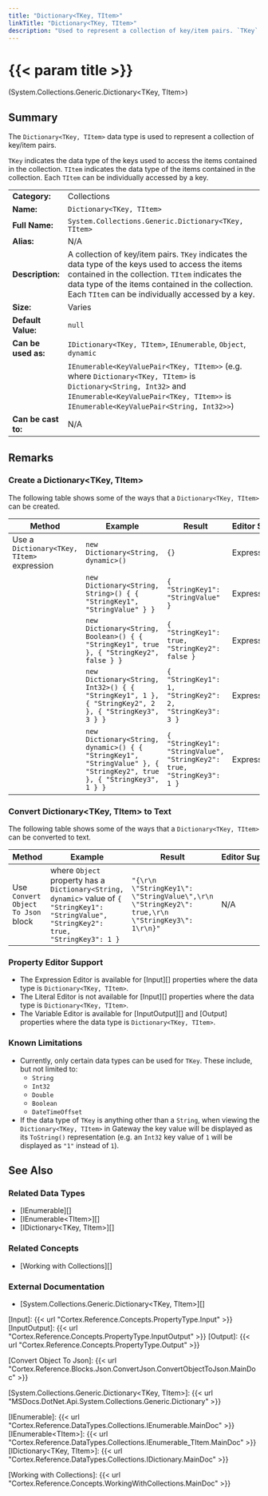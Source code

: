 ```yaml
---
title: "Dictionary<TKey, TItem>"
linkTitle: "Dictionary<TKey, TItem>"
description: "Used to represent a collection of key/item pairs. `TKey` indicates the data type of the keys used to access the items contained in the collection. `TItem` indicates the data type of the items contained in the collection. Each `TItem` can be individually accessed by a key."
---
```


# {{< param title >}}

<p class="namespace">(System.Collections.Generic.Dictionary&lt;TKey, TItem&gt;)</p>

## Summary

The `Dictionary<TKey, TItem>` data type is used to represent a collection of key/item pairs.

`TKey` indicates the data type of the keys used to access the items contained in the collection. `TItem` indicates the data type of the items contained in the collection. Each `TItem` can be individually accessed by a key.

| | |
|-|-|
| **Category:**          | Collections                                                   |
| **Name:**              | `Dictionary<TKey, TItem>`                                     |
| **Full Name:**         | `System.Collections.Generic.Dictionary<TKey, TItem>`          |
| **Alias:**             | N/A                                                           |
| **Description:**       | A collection of key/item pairs. `TKey` indicates the data type of the keys used to access the items contained in the collection. `TItem` indicates the data type of the items contained in the collection. Each `TItem` can be individually accessed by a key.                                                                                     |
| **Size:**              | Varies                                                        |
| **Default Value:**     | `null`                                                        |
| **Can be used as:**    | `IDictionary<TKey, TItem>`, `IEnumerable`, `Object`, `dynamic` |
|                        | `IEnumerable<KeyValuePair<TKey, TItem>>` (e.g. where `Dictionary<TKey, TItem>` is `Dictionary<String, Int32>` and `IEnumerable<KeyValuePair<TKey, TItem>>` is `IEnumerable<KeyValuePair<String, Int32>>`) |
| **Can be cast to:**    |  N/A |

## Remarks

### Create a Dictionary&lt;TKey, TItem&gt;

The following table shows some of the ways that a `Dictionary<TKey, TItem>` can be created.

| Method | Example | Result | Editor&nbsp;Support | Notes |
|-|-|-|-|-|
| Use a `Dictionary<TKey, TItem>` expression | `new Dictionary<String, dynamic>()` | `{}` | Expression | `Dictionary<String, dynamic>` containing zero items |
| | `new Dictionary<String, String>() { { "StringKey1", "StringValue" } }` | `{ "StringKey1": "StringValue" }` | Expression | `Dictionary<String, String>` containing one String item with a String key |
| | `new Dictionary<String, Boolean>() { { "StringKey1", true }, { "StringKey2", false } }` | `{ "StringKey1": true, "StringKey2": false }` | Expression | `Dictionary<String, Boolean>` containing two Boolean items with String keys |
| | `new Dictionary<String, Int32>() { { "StringKey1", 1 }, { "StringKey2", 2 }, { "StringKey3", 3 } }`| `{ "StringKey1": 1, "StringKey2": 2, "StringKey3": 3 }` | Expression | `Dictionary<String, Int32>` containing three Int32 item with String keys|
| | `new Dictionary<String, dynamic>() { { "StringKey1", "StringValue" }, { "StringKey2", true }, { "StringKey3", 1 } }`| `{ "StringKey1": "StringValue", "StringKey2": true, "StringKey3": 1 }` | Expression | `Dictionary<String, dynamic>` containing a String item, a Boolean item and an Int32 item with String keys |

### Convert Dictionary&lt;TKey, TItem&gt; to Text

The following table shows some of the ways that a `Dictionary<TKey, TItem>` can be converted to text.

| Method | Example | Result | Editor&nbsp;Support | Notes |
|-|-|-|-|-|
| Use `Convert Object To Json` block    | where `Object` property has a `Dictionary<String, dynamic>` value of `{ "StringKey1": "StringValue", "StringKey2": true, "StringKey3": 1 }` | `"{\r\n  \"StringKey1\": \"StringValue\",\r\n  \"StringKey2\": true,\r\n  \"StringKey3\": 1\r\n}"` | N/A | See [Convert Object To Json][] |

### Property Editor Support

* The Expression Editor is available for [Input][] properties where the data type is `Dictionary<TKey, TItem>`.
* The Literal Editor is not available for [Input][] properties where the data type is `Dictionary<TKey, TItem>`.
* The Variable Editor is available for [InputOutput][] and [Output] properties where the data type is `Dictionary<TKey, TItem>`.

### Known Limitations

* Currently, only certain data types can be used for `TKey`. These include, but not limited to:
  * `String`
  * `Int32`
  * `Double`
  * `Boolean`
  * `DateTimeOffset`
* If the data type of `TKey` is anything other than a `String`, when viewing the `Dictionary<TKey, TItem>` in Gateway the key value will be displayed as its `ToString()` representation (e.g. an `Int32` key value of `1` will be displayed as `"1"` instead of `1`).

## See Also

### Related Data Types

* [IEnumerable][]
* [IEnumerable&lt;TItem&gt;][]
* [IDictionary&lt;TKey, TItem&gt;][]

### Related Concepts

* [Working with Collections][]

### External Documentation

* [System.Collections.Generic.Dictionary&lt;TKey, TItem&gt;][]

[Input]: {{< url "Cortex.Reference.Concepts.PropertyType.Input" >}}
[InputOutput]: {{< url "Cortex.Reference.Concepts.PropertyType.InputOutput" >}}
[Output]: {{< url "Cortex.Reference.Concepts.PropertyType.Output" >}}

[Convert Object To Json]: {{< url "Cortex.Reference.Blocks.Json.ConvertJson.ConvertObjectToJson.MainDoc" >}}

[System.Collections.Generic.Dictionary&lt;TKey, TItem&gt;]: {{< url "MSDocs.DotNet.Api.System.Collections.Generic.Dictionary" >}}

[IEnumerable]: {{< url "Cortex.Reference.DataTypes.Collections.IEnumerable.MainDoc" >}}
[IEnumerable&lt;TItem&gt;]: {{< url "Cortex.Reference.DataTypes.Collections.IEnumerable_TItem.MainDoc" >}}
[IDictionary&lt;TKey, TItem&gt;]: {{< url "Cortex.Reference.DataTypes.Collections.IDictionary.MainDoc" >}}

[Working with Collections]: {{< url "Cortex.Reference.Concepts.WorkingWithCollections.MainDoc" >}}
